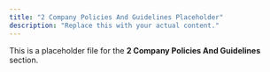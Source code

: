 ```yaml
---
title: "2 Company Policies And Guidelines Placeholder"
description: "Replace this with your actual content."
---
```


This is a placeholder file for the **2 Company Policies And Guidelines** section.
